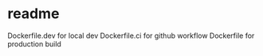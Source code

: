 # readme

Dockerfile.dev for local dev
Dockerfile.ci for github workflow
Dockerfile for production build
